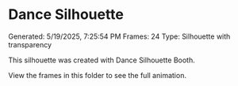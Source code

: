 # Dance Silhouette
Generated: 5/19/2025, 7:25:54 PM
Frames: 24
Type: Silhouette with transparency
    
This silhouette was created with Dance Silhouette Booth.
    
View the frames in this folder to see the full animation.